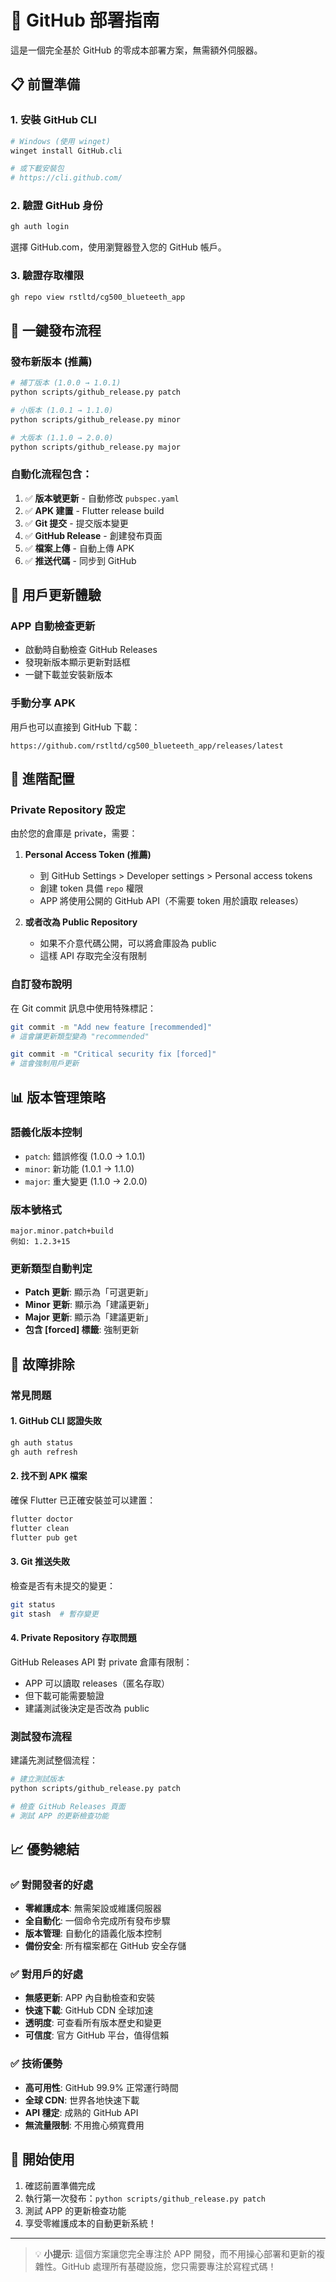 # 🚀 GitHub 部署指南

這是一個完全基於 GitHub 的零成本部署方案，無需額外伺服器。

## 📋 前置準備

### 1. 安裝 GitHub CLI
```bash
# Windows (使用 winget)
winget install GitHub.cli

# 或下載安裝包
# https://cli.github.com/
```

### 2. 驗證 GitHub 身份
```bash
gh auth login
```
選擇 GitHub.com，使用瀏覽器登入您的 GitHub 帳戶。

### 3. 驗證存取權限
```bash
gh repo view rstltd/cg500_blueteeth_app
```

## 🎯 一鍵發布流程

### 發布新版本 (推薦)
```bash
# 補丁版本 (1.0.0 → 1.0.1)
python scripts/github_release.py patch

# 小版本 (1.0.1 → 1.1.0)  
python scripts/github_release.py minor

# 大版本 (1.1.0 → 2.0.0)
python scripts/github_release.py major
```

### 自動化流程包含：
1. ✅ **版本號更新** - 自動修改 `pubspec.yaml`
2. ✅ **APK 建置** - Flutter release build
3. ✅ **Git 提交** - 提交版本變更
4. ✅ **GitHub Release** - 創建發布頁面
5. ✅ **檔案上傳** - 自動上傳 APK
6. ✅ **推送代碼** - 同步到 GitHub

## 📱 用戶更新體驗

### APP 自動檢查更新
- 啟動時自動檢查 GitHub Releases
- 發現新版本顯示更新對話框
- 一鍵下載並安裝新版本

### 手動分享 APK
用戶也可以直接到 GitHub 下載：
```
https://github.com/rstltd/cg500_blueteeth_app/releases/latest
```

## 🔧 進階配置

### Private Repository 設定
由於您的倉庫是 private，需要：

1. **Personal Access Token (推薦)**
   - 到 GitHub Settings > Developer settings > Personal access tokens
   - 創建 token 具備 `repo` 權限
   - APP 將使用公開的 GitHub API（不需要 token 用於讀取 releases）

2. **或者改為 Public Repository**
   - 如果不介意代碼公開，可以將倉庫設為 public
   - 這樣 API 存取完全沒有限制

### 自訂發布說明
在 Git commit 訊息中使用特殊標記：
```bash
git commit -m "Add new feature [recommended]"
# 這會讓更新類型變為 "recommended"

git commit -m "Critical security fix [forced]"  
# 這會強制用戶更新
```

## 📊 版本管理策略

### 語義化版本控制
- `patch`: 錯誤修復 (1.0.0 → 1.0.1)
- `minor`: 新功能 (1.0.1 → 1.1.0)  
- `major`: 重大變更 (1.1.0 → 2.0.0)

### 版本號格式
```
major.minor.patch+build
例如: 1.2.3+15
```

### 更新類型自動判定
- **Patch 更新**: 顯示為「可選更新」
- **Minor 更新**: 顯示為「建議更新」
- **Major 更新**: 顯示為「建議更新」
- **包含 [forced] 標籤**: 強制更新

## 🚨 故障排除

### 常見問題

#### 1. GitHub CLI 認證失敗
```bash
gh auth status
gh auth refresh
```

#### 2. 找不到 APK 檔案
確保 Flutter 已正確安裝並可以建置：
```bash
flutter doctor
flutter clean
flutter pub get
```

#### 3. Git 推送失敗
檢查是否有未提交的變更：
```bash
git status
git stash  # 暫存變更
```

#### 4. Private Repository 存取問題
GitHub Releases API 對 private 倉庫有限制：
- APP 可以讀取 releases（匿名存取）
- 但下載可能需要驗證
- 建議測試後決定是否改為 public

### 測試發布流程
建議先測試整個流程：
```bash
# 建立測試版本
python scripts/github_release.py patch

# 檢查 GitHub Releases 頁面
# 測試 APP 的更新檢查功能
```

## 📈 優勢總結

### ✅ 對開發者的好處
- **零維護成本**: 無需架設或維護伺服器
- **全自動化**: 一個命令完成所有發布步驟
- **版本管理**: 自動化的語義化版本控制
- **備份安全**: 所有檔案都在 GitHub 安全存儲

### ✅ 對用戶的好處
- **無感更新**: APP 內自動檢查和安裝
- **快速下載**: GitHub CDN 全球加速
- **透明度**: 可查看所有版本歷史和變更
- **可信度**: 官方 GitHub 平台，值得信賴

### ✅ 技術優勢
- **高可用性**: GitHub 99.9% 正常運行時間
- **全球 CDN**: 世界各地快速下載
- **API 穩定**: 成熟的 GitHub API
- **無流量限制**: 不用擔心頻寬費用

## 🎉 開始使用

1. 確認前置準備完成
2. 執行第一次發布：`python scripts/github_release.py patch`
3. 測試 APP 的更新檢查功能
4. 享受零維護成本的自動更新系統！

---

> 💡 **小提示**: 這個方案讓您完全專注於 APP 開發，而不用操心部署和更新的複雜性。GitHub 處理所有基礎設施，您只需要專注於寫程式碼！